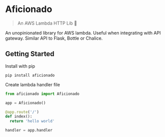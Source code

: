 # Aficionado

> An AWS Lambda HTTP Lib 🧙

An unopinionated library for AWS lambda. Useful when integrating with API gateway. Similar API to Flask, Bottle or Chalice.

## Getting Started

Install with pip

```
pip install aficionado
```

Create lambda handler file

```python
from aficionado import Aficionado

app = Aficionado()

@app.route('/')
def index():
  return 'hello world'

handler = app.handler
```

